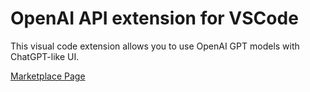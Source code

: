 # OpenAI API extension for VSCode

This visual code extension allows you to use OpenAI GPT models with ChatGPT-like UI. 

[Marketplace Page](https://marketplace.visualstudio.com/items?itemName=DenysBielov.chatgpt-code-assistant) 
